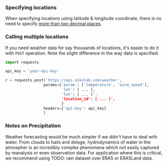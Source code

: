 ### Specifying locations

When specifying locations using latitude & longitude coordinate, there is no need to specify <a href="https://xkcd.com/2170/" target="_blank">more than two decimal places</a>.

### Calling multiple locations

If you need weather data for say thousands of locations, it's easier to do it with `POST` operation. Note the slight difference in the way data is specified.

```py linenums="1"
import requests

api_key = 'your-api-key'

r = requests.post('https://api.oikolab.com/weather',
                 params={'param': ['temperature', 'wind_speed'],
                         'lat': [ ... ],
                         'lon': [ ... ]',
                         'location_id': [ ... ]',
                         }
                 headers={'api-key': api_key}
                 )
```

### Notes on Precipitation

Weather forecasting would be much simpler if we didn't have to deal with water. From clouds to hails and deluge, hydrodynamics of water in the atmospher is an incredibly complex phenomena which not easily captured by reanalysis or even observation data. For application where this is critical, we recommend using TODO: rain dataset over ERA5 or ERA5Land data.

